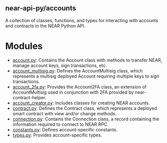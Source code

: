 ## near-api-py/accounts

A collection of classes, functions, and types for interacting with accounts and contracts in the NEAR Python API.

# Modules

* [account.py](https://github.com/bpolania/near_api_py/blob/main/packages/accounts/account.py): Contains the Account class with methods to transfer NEAR, manage account keys, sign transactions, etc.
* [account_multisig.py](https://github.com/bpolania/near_api_py/blob/main/packages/accounts/account_multisig.py): Defines the AccountMultisig class, which represents a multisig deployed Account requiring multiple keys to sign transactions.
* [account_2fa.py](https://github.com/bpolania/near_api_py/blob/main/packages/accounts/account_2fa.py): Provides the Account2FA class, an extension of AccountMultisig used in conjunction with 2FA provided by near-contract-helper.
* [account_creator.py](https://github.com/bpolania/near_api_py/blob/main/packages/accounts/account_creator.py): Includes classes for creating NEAR accounts.
* [contract.py](https://github.com/bpolania/near_api_py/blob/main/packages/accounts/contract.py): Defines the Contract class, which represents a deployed smart contract with view and/or change methods.
* [connection.py](https://github.com/bpolania/near_api_py/blob/main/packages/accounts/connection.py): Contains the Connection class, a record containing the information required to connect to NEAR RPC.
* [constants.py](https://github.com/bpolania/near_api_py/blob/main/packages/accounts/constants.py): Defines account-specific constants.
* [types.py](https://github.com/bpolania/near_api_py/blob/main/packages/accounts/types.py): Provides account-specific types.
